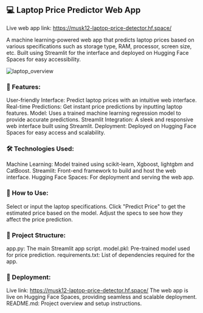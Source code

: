 ## 💻 Laptop Price Predictor Web App  


Live web app link: https://musk12-laptop-price-detector.hf.space/

A machine learning-powered web app that predicts laptop prices based on various specifications such as storage type, RAM, processor, screen size, etc. Built using Streamlit for the interface and deployed on Hugging Face Spaces for easy accessibility.

![laptop_overview](https://github.com/user-attachments/assets/942e0aa4-ffad-43af-8f77-62556235d688)

### 📌 Features:

User-friendly Interface: Predict laptop prices with an intuitive web interface.
Real-time Predictions: Get instant price predictions by inputting laptop features.
Model: Uses a trained machine learning regression model to provide accurate predictions.
Streamlit Integration: A sleek and responsive web interface built using Streamlit.
Deployment: Deployed on Hugging Face Spaces for easy access and scalability.

### 🛠️ Technologies Used:

Machine Learning: Model trained using scikit-learn, Xgboost, lightgbm and CatBoost.
Streamlit: Front-end framework to build and host the web interface.
Hugging Face Spaces: For deployment and serving the web app.

### 🚀 How to Use:

Select or input the laptop specifications.
Click "Predict Price" to get the estimated price based on the model.
Adjust the specs to see how they affect the price prediction.

### 📂 Project Structure:

app.py: The main Streamlit app script.
model.pkl: Pre-trained model used for price prediction.
requirements.txt: List of dependencies required for the app.

### 🎯 Deployment:

Live link: https://musk12-laptop-price-detector.hf.space/
The web app is live on Hugging Face Spaces, providing seamless and scalable deployment.
README.md: Project overview and setup instructions.
